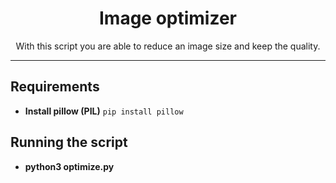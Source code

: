 <div align="center">
<h1>Image optimizer</h1>

<p>With this script you are able to reduce an image size and keep the quality.</p>

</div>

<hr />

## Requirements

- **Install pillow (PIL)** `pip install pillow`

## Running the script

- **python3 optimize.py**
